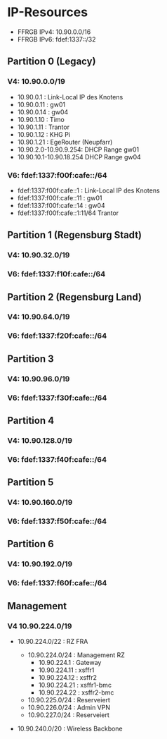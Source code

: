 # IP-Resources

* FFRGB IPv4: 10.90.0.0/16
* FFRGB IPv6: fdef:1337::/32

## Partition 0 (Legacy)
### V4: 10.90.0.0/19
* 10.90.0.1  : Link-Local IP des Knotens
* 10.90.0.11 : gw01
* 10.90.0.14 : gw04
* 10.90.1.10 : Timo
* 10.90.1.11 : Trantor
* 10.90.1.12 : KHG Pi
* 10.90.1.21 : EgeRouter (Neupfarr)
* 10.90.2.0-10.90.9.254: DHCP Range gw01
* 10.90.10.1-10.90.18.254 DHCP Range gw04

### V6: fdef:1337:f00f:cafe::/64
* fdef:1337:f00f:cafe::1  : Link-Local IP des Knotens
* fdef:1337:f00f:cafe::11 : gw01
* fdef:1337:f00f:cafe::14 : gw04
* fdef:1337:f00f:cafe::1:11/64 Trantor

## Partition 1 (Regensburg Stadt)
### V4: 10.90.32.0/19
### V6: fdef:1337:f10f:cafe::/64

## Partition 2 (Regensburg Land)
### V4: 10.90.64.0/19
### V6: fdef:1337:f20f:cafe::/64

## Partition 3
### V4: 10.90.96.0/19
### V6: fdef:1337:f30f:cafe::/64

## Partition 4
### V4: 10.90.128.0/19
### V6: fdef:1337:f40f:cafe::/64

## Partition 5
### V4: 10.90.160.0/19
### V6: fdef:1337:f50f:cafe::/64

## Partition 6
### V4: 10.90.192.0/19
### V6: fdef:1337:f60f:cafe::/64

## Management
### V4 10.90.224.0/19

* 10.90.224.0/22 : RZ FRA
  * 10.90.224.0/24 : Management RZ
    * 10.90.224.1 : Gateway
    * 10.90.224.11 : xsffr1
    * 10.90.224.12 : xsffr2
    * 10.90.224.21 : xsffr1-bmc
    * 10.90.224.22 : xsffr2-bmc
  * 10.90.225.0/24 : Reserveiert
  * 10.90.226.0/24 : Admin VPN
  * 10.90.227.0/24 : Reserveiert

* 10.90.240.0/20 : Wireless Backbone
